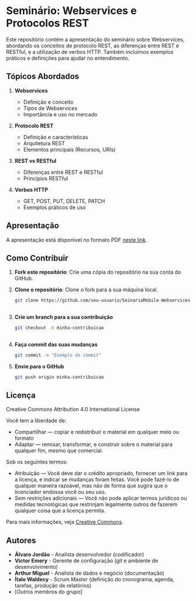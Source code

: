 # Seminário: Webservices e Protocolos REST

Este repositório contém a apresentação do seminário sobre Webservices, abordando os conceitos de protocolo REST, as diferenças entre REST e RESTful, e a utilização de verbos HTTP. Também incluímos exemplos práticos e definições para ajudar no entendimento.

## Tópicos Abordados

1. **Webservices**
   - Definição e conceito
   - Tipos de Webservices
   - Importância e uso no mercado

2. **Protocolo REST**
   - Definição e características
   - Arquitetura REST
   - Elementos principais (Recursos, URIs)

3. **REST vs RESTful**
   - Diferenças entre REST e RESTful
   - Princípios RESTful

4. **Verbos HTTP**
   - GET, POST, PUT, DELETE, PATCH
   - Exemplos práticos de uso

## Apresentação

A apresentação está disponível no formato PDF [neste link](./apresentacao.pdf).

## Como Contribuir

1. **Fork este repositório**: Crie uma cópia do repositório na sua conta do GitHub.
   
3. **Clone o repositório**: Clone o fork para a sua máquina local.
   ```bash
   git clone https://github.com/seu-usuario/SeinarioMobile-Webservices.git
  
4. **Crie um branch para a sua contribuição**
   ```bash
   git checkout -b minha-contribuicao
  
5. **Faça commit das suas mudanças**
   ```bash
   git commit -m "Exemplo de commit"
   
6. **Envie para o GitHub**
   ```bash
   git push origin minha-contribuicao

## Licença

Creative Commons Attribution 4.0 International License

Você tem a liberdade de:
- Compartilhar — copiar e redistribuir o material em qualquer meio ou formato
- Adaptar — remixar, transformar, e construir sobre o material para qualquer fim, mesmo que comercial.

Sob os seguintes termos:
- Atribuição — Você deve dar o crédito apropriado, fornecer um link para a licença, e indicar se mudanças foram feitas. Você pode fazê-lo de qualquer maneira razoável, mas não de forma que sugira que o licenciador endossa você ou seu uso.
- Sem restrições adicionais — Você não pode aplicar termos jurídicos ou medidas tecnológicas que restrinjam legalmente outros de fazerem qualquer coisa que a licença permita.

Para mais informações, veja [Creative Commons](https://creativecommons.org/licenses/by/4.0/).

## Autores

- **Álvaro Jordão** - Analista desenvolvedor (codificador)
- **Victor Emery** - Gerente de configuração (git e ambiente de desenvolvimento)
- **Arthur Miguel** - Analista de dados e negócio (documentação)
- **Ítalo Waldecy** - Scrum Master (definição do cronograma, agenda, tarefas, produção de relatórios)
- [Outros membros do grupo]

  

